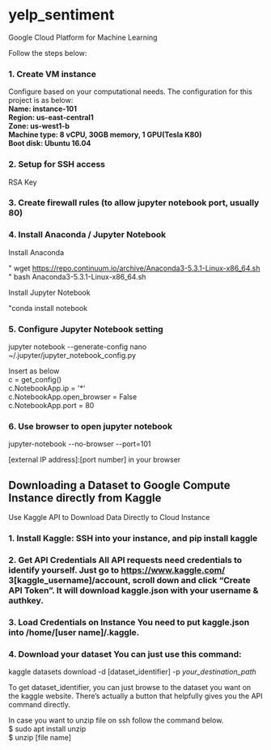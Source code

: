 # yelp_sentiment


Google Cloud Platform for Machine Learning

Follow the steps below:
### 1. Create VM instance
Configure based on your computational needs.
The configuration for this project is as below:<br>
<b>Name: instance-101<br>
Region: us-east-central1<br>
Zone: us-west1-b<br>
Machine type: 8 vCPU, 30GB memory, 1 GPU(Tesla K80)<br>
Boot disk: Ubuntu 16.04 </b><br>

### 2. Setup for SSH access
RSA Key

### 3. Create firewall rules (to allow jupyter notebook port, usually 80)

### 4. Install Anaconda / Jupyter Notebook

Install Anaconda<br>

" wget https://repo.continuum.io/archive/Anaconda3-5.3.1-Linux-x86_64.sh <br>
" bash Anaconda3-5.3.1-Linux-x86_64.sh

Install Jupyter Notebook <br>

"conda install notebook

### 5. Configure Jupyter Notebook setting

jupyter notebook --generate-config 
nano ~/.jupyter/jupyter_notebook_config.py

Insert as below <br>
c = get_config()<br>
c.NotebookApp.ip = '*'<br>
c.NotebookApp.open_browser = False<br>
c.NotebookApp.port = 80<br>

### 6. Use browser to open jupyter notebook

jupyter-notebook --no-browser --port=101

[external IP address]:[port number] in your browser



## Downloading a Dataset to Google Compute Instance directly from Kaggle
Use Kaggle API to Download Data Directly to Cloud Instance

### 1. Install Kaggle: SSH into your instance, and pip install kaggle <br>
### 2. Get API Credentials All API requests need credentials to identify yourself. Just go to https://www.kaggle.com/ 3[kaggle_username]/account, scroll down and click “Create API Token”. It will download kaggle.json with your username & authkey.<br>
### 3. Load Credentials on Instance You need to put kaggle.json into /home/[user name]/.kaggle.<br>
### 4. Download your dataset You can just use this command:<br>
kaggle datasets download -d [dataset_identifier] -p *your_destination_path*

To get dataset_identifier, you can just browse to the dataset you want on the kaggle website. 
There’s actually a button that helpfully gives you the API command directly.


In case you want to unzip file on ssh follow the command below.<br>
$ sudo apt install unzip<br>
$ unzip [file name]<br>



